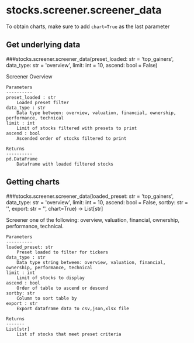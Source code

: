 # stocks.screener.screener_data

To obtain charts, make sure to add `chart=True` as the last parameter

## Get underlying data 
###stocks.screener.screener_data(preset_loaded: str = 'top_gainers', data_type: str = 'overview', limit: int = 10, ascend: bool = False)

Screener Overview

    Parameters
    ----------
    preset_loaded : str
        Loaded preset filter
    data_type : str
        Data type between: overview, valuation, financial, ownership, performance, technical
    limit : int
        Limit of stocks filtered with presets to print
    ascend : bool
        Ascended order of stocks filtered to print

    Returns
    ----------
    pd.DataFrame
        Dataframe with loaded filtered stocks

## Getting charts 
###stocks.screener.screener_data(loaded_preset: str = 'top_gainers', data_type: str = 'overview', limit: int = 10, ascend: bool = False, sortby: str = '', export: str = '', chart=True) -> List[str]

Screener one of the following: overview, valuation, financial, ownership, performance, technical.

    Parameters
    ----------
    loaded_preset: str
        Preset loaded to filter for tickers
    data_type : str
        Data type string between: overview, valuation, financial, ownership, performance, technical
    limit : int
        Limit of stocks to display
    ascend : bool
        Order of table to ascend or descend
    sortby: str
        Column to sort table by
    export : str
        Export dataframe data to csv,json,xlsx file

    Returns
    -------
    List[str]
        List of stocks that meet preset criteria

